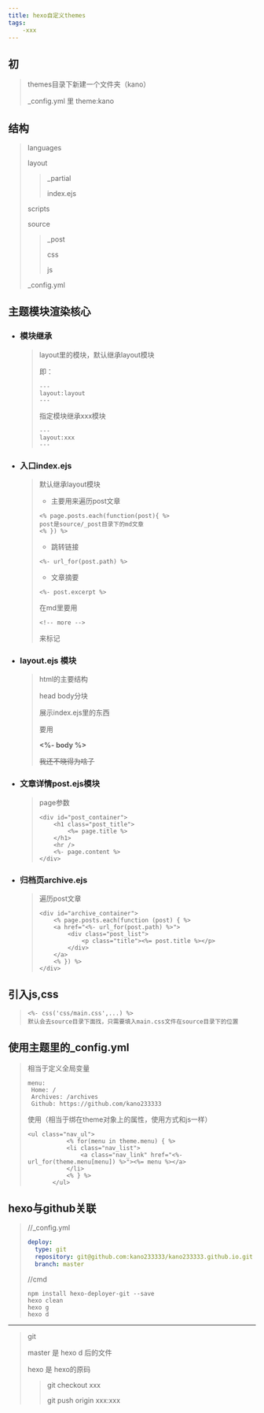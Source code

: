 ```yaml
---
title: hexo自定义themes
tags:
    -xxx
---
```

## 初

>themes目录下新建一个文件夹（kano）
>
>_config.yml 里 theme:kano

## 结构

> languages
>
> layout
>
> > _partial
> >
> > index.ejs
>
> scripts
>
> source
>
> > _post
> >
> > css
> >
> > js
>
> _config.yml

## 主题模块渲染核心

- ### 模块继承

  > layout里的模块，默认继承layout模块
  >
  > 即：
  >
  > ``````
  > ---
  > layout:layout
  > ---
  > ``````
  >
  > 指定模块继承xxx模块
  >
  > `````
  > ---
  > layout:xxx
  > ---
  > `````

- ### 入口index.ejs

  >默认继承layout模块
  >
  >- 主要用来遍历post文章
  >
  >````````ejs
  ><% page.posts.each(function(post){ %>
  >post是source/_post目录下的md文章
  ><% }) %>
  >````````
  >
  >- 跳转链接
  >
  >```````````
  ><%- url_for(post.path) %>
  >```````````
  >
  >- 文章摘要
  >
  >``````
  ><%- post.excerpt %>
  >``````
  >
  >在md里要用
  >
  >````
  ><!-- more -->
  >````
  >
  >来标记

- ### layout.ejs 模块

  > html的主要结构
  >
  > head body分块
  >
  > 展示index.ejs里的东西
  >
  > 要用
  >
  > **<%- body %>**
  >
  > ~~我还不晓得为啥子~~

- ### 文章详情post.ejs模块

  > page参数
  >
  > ```e&#39;j&#39;s
  > <div id="post_container">
  >     <h1 class="post_title">
  >         <%= page.title %>
  >     </h1>
  >     <hr />
  >     <%- page.content %>
  > </div>
  > ```

- ### 归档页archive.ejs

  > 遍历post文章
  >
  > ```
  > <div id="archive_container">
  >     <% page.posts.each(function (post) { %>
  >     <a href="<%- url_for(post.path) %>">
  >         <div class="post_list">
  >             <p class="title"><%= post.title %></p>
  >         </div>
  >     </a>
  >     <% }) %>
  > </div>
  > ```

## 引入js,css

> ```
> <%- css('css/main.css',...) %>
> 默认会去source目录下面找，只需要填入main.css文件在source目录下的位置
> ```

## 使用主题里的_config.yml
>相当于定义全局变量
>
>```
>menu:
>  Home: /
>  Archives: /archives
>  Github: https://github.com/kano233333
>```
>
>使用（相当于绑在theme对象上的属性，使用方式和js一样）
>
>````ejs
><ul class="nav_ul">
>            <% for(menu in theme.menu) { %>
>            <li class="nav_list">
>                <a class="nav_link" href="<%- url_for(theme.menu[menu]) %>"><%= menu %></a>
>            </li>
>            <% } %>
>        </ul>
>````
>
>


## hexo与github关联

> //_config.yml
>
> ```````yml
> deploy: 
> 	type: git
> 	repository: git@github.com:kano233333/kano233333.github.io.git
> 	branch: master
> 
> ```````
>
> //cmd
>
> ```
> npm install hexo-deployer-git --save
> hexo clean
> hexo g
> hexo d
> ```
>



*************************************

> git
>
> master 是 hexo d 后的文件
>
> hexo 是 hexo的原码
>
> > git checkout xxx
> >
> > git push origin xxx:xxx

